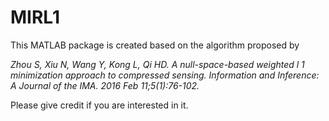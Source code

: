 # MIRL1

This MATLAB package is created based on the algorithm proposed by 

*Zhou S, Xiu N, Wang Y, Kong L, Qi HD. A null-space-based weighted l 1 minimization approach to compressed sensing. 
Information and Inference: A Journal of the IMA. 2016 Feb 11;5(1):76-102.*

Please give credit if you are interested in it.

